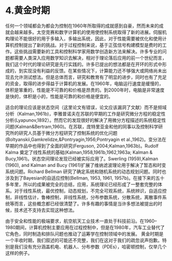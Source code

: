 # 4.黄金时期

任何一个领域都会为都会为控制在1960年所取得的成就感到自豪，然而未来的成就会越来越多。太空竞赛和数字计算机的使用使控制系统取得了新的进展。伺服机构理论不能很好的用于多输入，多输出系统，因此，对于性能需要被优化和使用计算机控制提出了新的挑战。对于过程控制来说，基于正弦信号构建模型是费时的工作。这些挑战需要新的工具和控制科学家用数学创造新方法来解决。许多专业的问题都需要人类深入应用数学知识去解决，相对于理论落后应用的前一个世纪而言，我们这个时代的理论研究是先行实践的。许多已提出的想法都是在开环的形式中形成的，到实现没有利益的反馈。在某些情况下，计算能力还不够强大或网络尚未出现去允许测试想法。但是总体而言，研究和教育有了明显的进步，同时也有了充足的资金，取得的进步得益于计算机的发展。在1960年，电脑运行速度是缓慢的，体积是笨重的，性能是不可靠的和价格是昂贵的。到2000年时，电脑是非常速度是快的，体积是小的，性能是可靠的和价格是便宜的。

适合的理论应该是状态空间（这里论文有错误，论文应该漏洞了文献）而不是频域分析（Kalman,1961b)，李雅普诺夫在苏联的早期的工作是研究微分方程的稳定性分析(Lyapunov,1892）。然而它的发现很好的解决了用微分方程描述的系统稳定性问题(Kalman&Bertram,1960)。在苏联，庞特里亚金和他的同事以及控制科学研究所的研究人员基于微分方程研究了控制系统的优化问题 (Boltyanskii,Gamkrelidze,&Pontryagin,1956;Pontryagin et al.,1962)。变分法在早期的作品中也得到了全面的研究(Ferguson, 2004;Kalman,1963b)。Rudolf Kalma 奠定了线性系统的基础(Kalman,1958,1961b,1962,1963a; Kalman & Bucy,1961)。状态空间理论发现已经被实际应用了。Swerling (1959),Kalman (1960), and Kalman and Bucy (1961)扩展了维纳滤波理论用于解决了暂态和时变系统问题。Richard Bellman 研究了确定系统和随机系统的动态规划问题。同时也涉及到了Bayesian的自适应控制(Bellman, 1953, 1961, 1957b)。在接下来的五十多年里，所以的成果被完全的总结，应用，系统理论已经形成了一整套完整的体系。对于线性系统，最优控制，动态规划，不完全可观系统，系统辨识，自适应控制，非线性估计，鲁棒控制，非线性系统，分布参数系统，分散系统，离散事件系统等而言，这些概念都已经很清楚了。许多有趣的事情是当许多想法被提出的时候，技术还不支持去实现这种想法。

由于安全和性能的极端要求，航空航天工业技术一直处于科技前沿。在1960–1980期间，计算机控制主要应用在过程控制中，但是在1980年，汽车工业替代了它角色，同时制造和排队问题也推动了运筹学在控制领域中的发展。
黄金时期是一个丰收时期，我们叙述的可能还不完整，我们在这对于我们的疏忽说声抱歉。特别是我们没有充分涵盖机电、机器人、分布参数（PDEs），哈密顿控制，仅举几个这样的例子。
